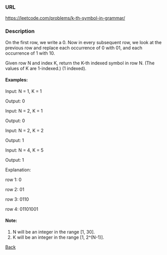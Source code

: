 ### URL

https://leetcode.com/problems/k-th-symbol-in-grammar/

### Description

On the first row, we write a 0. Now in every subsequent row, we look at the previous row and replace each occurrence of 0 with 01, and each occurrence of 1 with 10.

Given row N and index K, return the K-th indexed symbol in row N. (The values of K are 1-indexed.) (1 indexed).

#### Examples:
Input: N = 1, K = 1

Output: 0

Input: N = 2, K = 1

Output: 0

Input: N = 2, K = 2

Output: 1

Input: N = 4, K = 5

Output: 1

Explanation:

row 1: 0

row 2: 01

row 3: 0110

row 4: 01101001

#### Note:

1. N will be an integer in the range [1, 30].
2. K will be an integer in the range [1, 2^(N-1)].

[Back](readme.md)